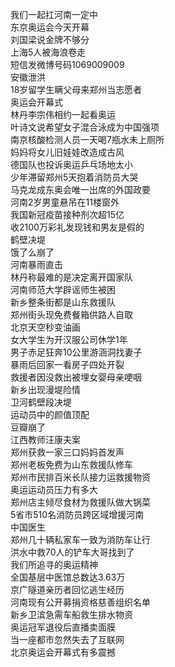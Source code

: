 我们一起扛河南一定中  
东京奥运会今天开幕  
刘国梁说金牌不够分  
上海5人被海浪卷走  
短信发微博号码1069009009  
安徽泄洪  
18岁留学生瞒父母来郑州当志愿者  
奥运会开幕式  
林丹李宗伟相约一起看奥运  
叶诗文说希望女子混合泳成为中国强项  
南京核酸检测人员一天喝7瓶水未上厕所  
妈妈将女儿旧娃娃改造成古风  
德国队也投诉奥运乒乓场地太小  
少年滞留郑州5天抱着消防员大哭  
马克龙成东奥会唯一出席的外国政要  
河南2岁男童悬吊在11楼窗外  
我国新冠疫苗接种剂次超15亿  
收2100万彩礼发现钱和男友是假的  
鹤壁决堤  
饿了么崩了  
河南暴雨直击  
林丹称最难的是决定离开国家队  
河南师范大学辟谣师生被困  
新乡整条街都是山东救援队  
郑州街头现免费餐箱供路人自取  
北京天空秒变油画  
女大学生为开汉服公司休学1年  
男子赤足狂奔10公里游涵洞找妻子  
暴雨后回家一看房子四处开裂  
救援者因没救出被埋女婴母亲哽咽  
新乡出现漫堤险情  
卫河鹤壁段决堤  
运动员中的颜值顶配  
豆瓣崩了  
江西教师汪康夫案  
郑州获救一家三口妈妈首发声  
郑州老板免费为山东救援队修车  
郑州市民排百米长队接力运救援物资  
奥运运动员压力有多大  
郑州店主倾尽食材为救援队做大锅菜  
5省市510名消防员跨区域增援河南  
中国医生  
郑州几十辆私家车一致为消防车让行  
洪水中救70人的铲车大哥找到了  
我们所追寻的奥运精神  
全国基层中医馆总数达3.63万  
京广隧道亲历者回忆逃生经历  
河南现有公开募捐资格慈善组织名单  
新乡卫滨急需车船救生排水物资  
奥运冠军退役后直播卖面膜  
当一座都市忽然失去了互联网  
北京奥运会开幕式有多震撼  
